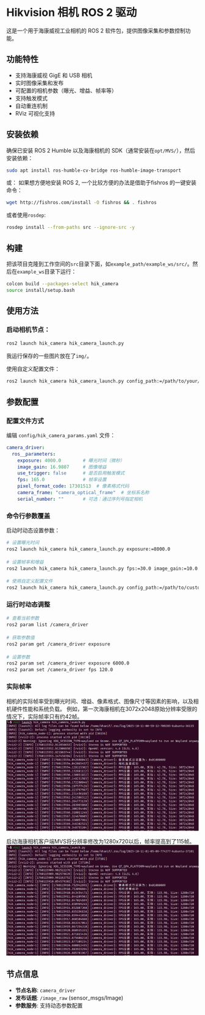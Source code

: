 # Hikvision 相机 ROS 2 驱动

这是一个用于海康威视工业相机的 ROS 2 软件包，提供图像采集和参数控制功能。

## 功能特性

- 支持海康威视 GigE 和 USB 相机
- 实时图像采集和发布
- 可配置的相机参数（曝光、增益、帧率等）
- 支持触发模式
- 自动重连机制
- RViz 可视化支持

## 安装依赖

确保已安装 ROS 2 Humble 以及海康相机的 SDK（通常安装在`opt/MVS/`），然后安装依赖：

```bash
sudo apt install ros-humble-cv-bridge ros-humble-image-transport
```

或：
如果想方便地安装 ROS 2, 一个比较方便的办法是借助于fishros 的一键安装命令：
```bash
wget http://fishros.com/install -O fishros && . fishros
```

或者使用`rosdep`:
```bash
rosdep install --from-paths src --ignore-src -y
```

## 构建

把该项目克隆到工作空间的`src`目录下面，如`example_path/example_ws/src/`。然后在`example_ws`目录下运行：

```bash
colcon build --packages-select hik_camera
source install/setup.bash
```

## 使用方法

### 启动相机节点：

```bash
ros2 launch hik_camera hik_camera_launch.py
```

我运行保存的一些图片放在了`img/`。

使用自定义配置文件：

```bash
ros2 launch hik_camera hik_camera_launch.py config_path:=/path/to/your/config.yaml
```

## 参数配置

### 配置文件方式
编辑 `config/hik_camera_params.yaml` 文件：

```yaml
camera_driver:
  ros__parameters:
    exposure: 4000.0        # 曝光时间（微秒）
    image_gain: 16.9807     # 图像增益
    use_trigger: false      # 是否启用触发模式
    fps: 165.0              # 帧率设置
    pixel_format_code: 17301513  # 像素格式代码
    camera_frame: "camera_optical_frame"  # 坐标系名称
    serial_number: ""       # 可选：通过序列号指定相机
```

### 命令行参数覆盖
启动时动态设置参数：
```bash
# 设置曝光时间
ros2 launch hik_camera hik_camera_launch.py exposure:=8000.0

# 设置帧率和增益
ros2 launch hik_camera hik_camera_launch.py fps:=30.0 image_gain:=10.0

# 使用自定义配置文件
ros2 launch hik_camera hik_camera_launch.py config_path:=/path/to/custom_params.yaml
```

### 运行时动态调整
```bash
# 查看当前参数
ros2 param list /camera_driver

# 获取参数值
ros2 param get /camera_driver exposure

# 设置参数
ros2 param set /camera_driver exposure 6000.0
ros2 param set /camera_driver fps 120.0
```

### 实际帧率

相机的实际帧率受到曝光时间、增益、像素格式、图像尺寸等因素的影响，以及相机硬件性能和系统负载。
例如，第一次海康相机在3072x2048原始分辨率受限的情况下，实际帧率只有约42帧。
![实际帧率](./img/fps42.png)

启动海康相机客户端MVS将分辨率修改为1280x720以后，帧率提高到了115帧。
![帧率提高](./img/fps115.png)

## 节点信息

- **节点名称**: `camera_driver`
- **发布话题**: `/image_raw` (sensor_msgs/Image)
- **参数服务**: 支持动态参数配置








